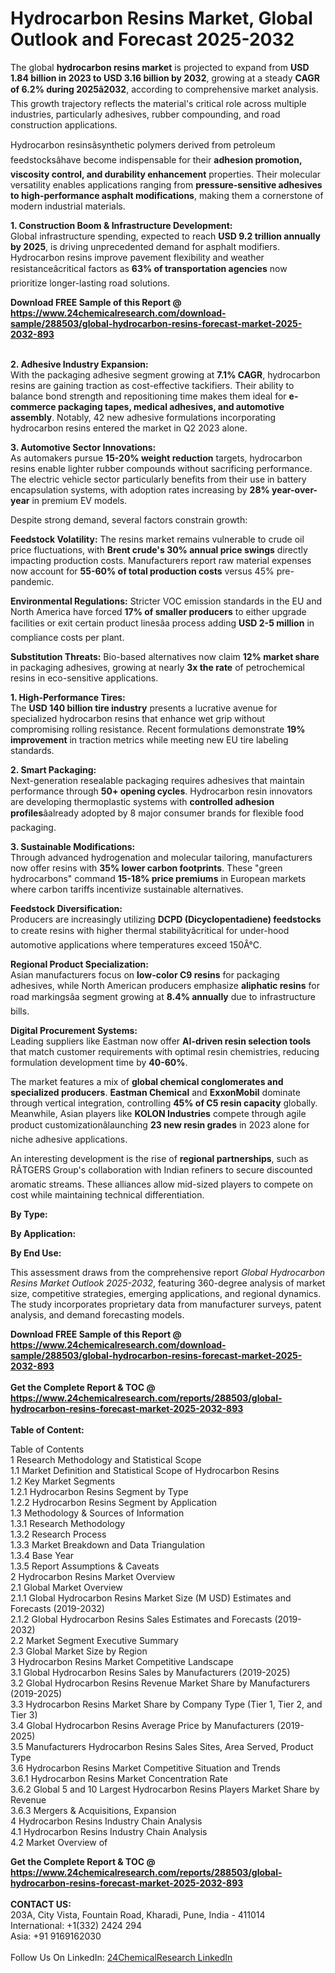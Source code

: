 <h1>Hydrocarbon Resins Market, Global Outlook and Forecast 2025-2032</h1><p>The global <strong>hydrocarbon resins market</strong> is projected to expand from <strong>USD 1.84 billion in 2023 to USD 3.16 billion by 2032</strong>, growing at a steady <strong>CAGR of 6.2% during 2025â2032</strong>, according to comprehensive market analysis. This growth trajectory reflects the material's critical role across multiple industries, particularly adhesives, rubber compounding, and road construction applications.</p><p>Hydrocarbon resinsâsynthetic polymers derived from petroleum feedstocksâhave become indispensable for their <strong>adhesion promotion, viscosity control, and durability enhancement</strong> properties. Their molecular versatility enables applications ranging from <strong>pressure-sensitive adhesives to high-performance asphalt modifications</strong>, making them a cornerstone of modern industrial materials.</p><p><strong>1. Construction Boom &amp; Infrastructure Development:</strong><br>
Global infrastructure spending, expected to reach <strong>USD 9.2 trillion annually by 2025</strong>, is driving unprecedented demand for asphalt modifiers. Hydrocarbon resins improve pavement flexibility and weather resistanceâcritical factors as <strong>63% of transportation agencies</strong> now prioritize longer-lasting road solutions.</p><div><b>Download FREE Sample of this Report @ 
            <a href="https://www.24chemicalresearch.com/download-sample/288503/global-hydrocarbon-resins-forecast-market-2025-2032-893">
            https://www.24chemicalresearch.com/download-sample/288503/global-hydrocarbon-resins-forecast-market-2025-2032-893</a></b></div><br><p><strong>2. Adhesive Industry Expansion:</strong><br>
With the packaging adhesive segment growing at <strong>7.1% CAGR</strong>, hydrocarbon resins are gaining traction as cost-effective tackifiers. Their ability to balance bond strength and repositioning time makes them ideal for <strong>e-commerce packaging tapes, medical adhesives, and automotive assembly</strong>. Notably, 42 new adhesive formulations incorporating hydrocarbon resins entered the market in Q2 2023 alone.</p><p><strong>3. Automotive Sector Innovations:</strong><br>
As automakers pursue <strong>15-20% weight reduction</strong> targets, hydrocarbon resins enable lighter rubber compounds without sacrificing performance. The electric vehicle sector particularly benefits from their use in battery encapsulation systems, with adoption rates increasing by <strong>28% year-over-year</strong> in premium EV models.</p><p>Despite strong demand, several factors constrain growth:</p><p><strong>Feedstock Volatility:</strong> The resins market remains vulnerable to crude oil price fluctuations, with <strong>Brent crude's 30% annual price swings</strong> directly impacting production costs. Manufacturers report raw material expenses now account for <strong>55-60% of total production costs</strong> versus 45% pre-pandemic.</p><p><strong>Environmental Regulations:</strong> Stricter VOC emission standards in the EU and North America have forced <strong>17% of smaller producers</strong> to either upgrade facilities or exit certain product linesâa process adding <strong>USD 2-5 million</strong> in compliance costs per plant.</p><p><strong>Substitution Threats:</strong> Bio-based alternatives now claim <strong>12% market share</strong> in packaging adhesives, growing at nearly <strong>3x the rate</strong> of petrochemical resins in eco-sensitive applications.</p><p><strong>1. High-Performance Tires:</strong><br>
The <strong>USD 140 billion tire industry</strong> presents a lucrative avenue for specialized hydrocarbon resins that enhance wet grip without compromising rolling resistance. Recent formulations demonstrate <strong>19% improvement</strong> in traction metrics while meeting new EU tire labeling standards.</p><p><strong>2. Smart Packaging:</strong><strong> </strong><br>
Next-generation resealable packaging requires adhesives that maintain performance through <strong>50+ opening cycles</strong>. Hydrocarbon resin innovators are developing thermoplastic systems with <strong>controlled adhesion profiles</strong>âalready adopted by 8 major consumer brands for flexible food packaging.</p><p><strong>3. Sustainable Modifications:</strong><br>
Through advanced hydrogenation and molecular tailoring, manufacturers now offer resins with <strong>35% lower carbon footprints</strong>. These "green hydrocarbons" command <strong>15-18% price premiums</strong> in European markets where carbon tariffs incentivize sustainable alternatives.</p><p><strong>Feedstock Diversification:</strong><br>
    Producers are increasingly utilizing <strong>DCPD (Dicyclopentadiene) feedstocks</strong> to create resins with higher thermal stabilityâcritical for under-hood automotive applications where temperatures exceed 150Â°C.</p><p><strong>Regional Product Specialization:</strong><br>
    Asian manufacturers focus on <strong>low-color C9 resins</strong> for packaging adhesives, while North American producers emphasize <strong>aliphatic resins</strong> for road markingsâa segment growing at <strong>8.4% annually</strong> due to infrastructure bills.</p><p><strong>Digital Procurement Systems:</strong><br>
    Leading suppliers like Eastman now offer <strong>AI-driven resin selection tools</strong> that match customer requirements with optimal resin chemistries, reducing formulation development time by <strong>40-60%</strong>.</p><p>The market features a mix of <strong>global chemical conglomerates and specialized producers</strong>. <strong>Eastman Chemical</strong> and <strong>ExxonMobil</strong> dominate through vertical integration, controlling <strong>45% of C5 resin capacity</strong> globally. Meanwhile, Asian players like <strong>KOLON Industries</strong> compete through agile product customizationâlaunching <strong>23 new resin grades</strong> in 2023 alone for niche adhesive applications.</p><p>An interesting development is the rise of <strong>regional partnerships</strong>, such as RÃTGERS Group's collaboration with Indian refiners to secure discounted aromatic streams. These alliances allow mid-sized players to compete on cost while maintaining technical differentiation.</p><p><strong>By Type:</strong></p><p><strong>By Application:</strong></p><p><strong>By End Use:</strong></p><p>This assessment draws from the comprehensive report <em>Global Hydrocarbon Resins Market Outlook 2025-2032</em>, featuring 360-degree analysis of market size, competitive strategies, emerging applications, and regional dynamics. The study incorporates proprietary data from manufacturer surveys, patent analysis, and demand forecasting models.</p><div><b>Download FREE Sample of this Report @ 
            <a href="https://www.24chemicalresearch.com/download-sample/288503/global-hydrocarbon-resins-forecast-market-2025-2032-893">
            https://www.24chemicalresearch.com/download-sample/288503/global-hydrocarbon-resins-forecast-market-2025-2032-893</a></b></div><br><div><b>Get the Complete Report & TOC @ 
            <a href="https://www.24chemicalresearch.com/reports/288503/global-hydrocarbon-resins-forecast-market-2025-2032-893">
            https://www.24chemicalresearch.com/reports/288503/global-hydrocarbon-resins-forecast-market-2025-2032-893</a></b></div><br>
            <b>Table of Content:</b><p>Table of Contents<br />
1 Research Methodology and Statistical Scope<br />
1.1 Market Definition and Statistical Scope of Hydrocarbon Resins<br />
1.2 Key Market Segments<br />
1.2.1 Hydrocarbon Resins Segment by Type<br />
1.2.2 Hydrocarbon Resins Segment by Application<br />
1.3 Methodology & Sources of Information<br />
1.3.1 Research Methodology<br />
1.3.2 Research Process<br />
1.3.3 Market Breakdown and Data Triangulation<br />
1.3.4 Base Year<br />
1.3.5 Report Assumptions & Caveats<br />
2 Hydrocarbon Resins Market Overview<br />
2.1 Global Market Overview<br />
2.1.1 Global Hydrocarbon Resins Market Size (M USD) Estimates and Forecasts (2019-2032)<br />
2.1.2 Global Hydrocarbon Resins Sales Estimates and Forecasts (2019-2032)<br />
2.2 Market Segment Executive Summary<br />
2.3 Global Market Size by Region<br />
3 Hydrocarbon Resins Market Competitive Landscape<br />
3.1 Global Hydrocarbon Resins Sales by Manufacturers (2019-2025)<br />
3.2 Global Hydrocarbon Resins Revenue Market Share by Manufacturers (2019-2025)<br />
3.3 Hydrocarbon Resins Market Share by Company Type (Tier 1, Tier 2, and Tier 3)<br />
3.4 Global Hydrocarbon Resins Average Price by Manufacturers (2019-2025)<br />
3.5 Manufacturers Hydrocarbon Resins Sales Sites, Area Served, Product Type<br />
3.6 Hydrocarbon Resins Market Competitive Situation and Trends<br />
3.6.1 Hydrocarbon Resins Market Concentration Rate<br />
3.6.2 Global 5 and 10 Largest Hydrocarbon Resins Players Market Share by Revenue<br />
3.6.3 Mergers & Acquisitions, Expansion<br />
4 Hydrocarbon Resins Industry Chain Analysis<br />
4.1 Hydrocarbon Resins Industry Chain Analysis<br />
4.2 Market Overview of</p><div><b>Get the Complete Report & TOC @ 
            <a href="https://www.24chemicalresearch.com/reports/288503/global-hydrocarbon-resins-forecast-market-2025-2032-893">
            https://www.24chemicalresearch.com/reports/288503/global-hydrocarbon-resins-forecast-market-2025-2032-893</a></b></div><br><b>CONTACT US:</b><br>
            203A, City Vista, Fountain Road, Kharadi, Pune, India - 411014<br>
            International: +1(332) 2424 294<br>
            Asia: +91 9169162030 <br><br>
            Follow Us On LinkedIn: <a href="https://www.linkedin.com/company/24chemicalresearch/">24ChemicalResearch LinkedIn</a>